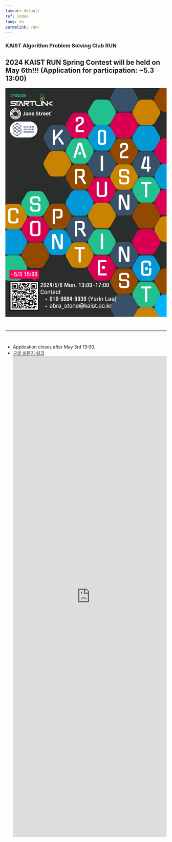 ```yaml
---
layout: default
ref: index
lang: en
permalink: /en/
---
```


### KAIST Algorithm Problem Solving Club RUN

## 2024 KAIST RUN Spring Contest will be held on May 6th!!! (Application for participation: ~5.3 13:00)

<div style="text-align: center">
  <img src="/contest/2024-spring/poster2024S.png" alt="poster" style="width: 700px;"/>
</div>
<hr style="size: 20; margin-top: 40px; margin-bottom: 40px; border: solid; border-width: 0; border-bottom: 1px solid #e8e8e8;"/>

- Application closes after May 3rd 13:00.
- [구글 설문지 링크](https://forms.gle/V1pA3BFhW1znjJKq9)
  <iframe src="https://forms.gle/V1pA3BFhW1znjJKq9" frameborder="0" width="100%" height="1500px"></iframe>
